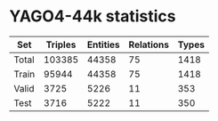# YAGO4-44k statistics
| Set   | Triples | Entities | Relations | Types |
|-------|---------|----------|-----------|-------|
| Total | 103385  | 44358    | 75        | 1418  |
| Train | 95944   | 44358    | 75        | 1418  |
| Valid | 3725    | 5226     | 11        | 353   |
| Test  | 3716    | 5222     | 11        | 350   |
